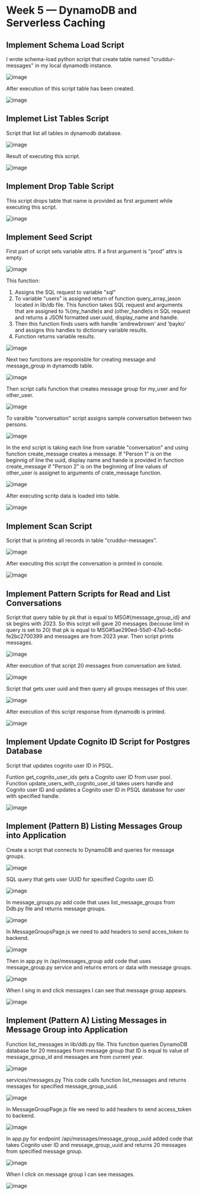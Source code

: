 # Week 5 — DynamoDB and Serverless Caching

 ## Implement Schema Load Script
 
 I wrote schema-load python script that create table named "cruddur-messages" in my local dynamodb instance.
 
 ![image](https://user-images.githubusercontent.com/96197101/227774661-89f065b9-2a0d-418c-ae50-6804d92c1f7d.png)
 
 After execution of this script table has been created.
 
 ![image](https://user-images.githubusercontent.com/96197101/227774870-a6f06604-7094-4e25-af8b-b591916aa0d8.png)

## Implemet List Tables Script

Script that list all tables in dynamodb database.

![image](https://user-images.githubusercontent.com/96197101/227777494-07d8ba29-7476-4b75-bc20-04c86e794d70.png)

Result of executing this script.

![image](https://user-images.githubusercontent.com/96197101/227777542-6f716920-1fb3-46a1-b480-c9462212e692.png)

## Implement Drop Table Script

This script drops table that name is provided as first argument while executing this script.

![image](https://user-images.githubusercontent.com/96197101/227777565-5cb4392c-9cfd-4c30-829c-ee64ab9d427b.png)


## Implement Seed Script

First part of script sets variable attrs. If a first argument is "prod" attrs is empty. 

![image](https://user-images.githubusercontent.com/96197101/227774978-086a790e-0896-4a90-bccd-8aec8deeaecc.png)

This function:
  1) Assigns the SQL request to variable "sql"
  2) To variable "users" is assigned return of function query_array_jason located in lib/db file. This function takes SQL request and arguments that are assigned to %(my_handle)s and (other_handle)s in SQL request and returns a JSON formatted user.uuid, display_name and handle.
  3) Then this function finds users with handle 'andrewbrown' and 'bayko' and assigns this handles to dictionary variable results.
  4) Function returns variable results. 

![image](https://user-images.githubusercontent.com/96197101/227776323-738c394b-d7be-4e4e-b837-47a355898585.png)


Next two functions are responisble for creating message and message_group in dynamodb table.

![image](https://user-images.githubusercontent.com/96197101/227775776-5c60c2a8-713d-4f6c-865b-674d41fcd104.png)

Then script calls function that creates message group for my_user and for other_user.

![image](https://user-images.githubusercontent.com/96197101/227775897-bd09d783-82d6-4dea-86ed-ba08668c0096.png)

To varaible "conversation" script assigns sample conversation between two persons.

![image](https://user-images.githubusercontent.com/96197101/227775946-18c2be61-d98d-486e-b14c-43d5bac36a46.png)

In the end script is taking each line from variable "conversation" and using function create_message creates a message. If "Person 1" is on the beginnig of line the uuid, display name and hande is provided in function create_message if "Person 2" is on the beginning of line values of other_user is assignet to arguments of crate_message function.

![image](https://user-images.githubusercontent.com/96197101/227776069-5088866d-b801-471e-98f5-1bfe3d59f899.png)

After executing scritp data is loaded into table.

![image](https://user-images.githubusercontent.com/96197101/227777290-da3bdb96-e460-487e-9a01-1675bf1e8daa.png)

## Implement Scan Script

Script that is printing all records in table "cruddur-messages".

![image](https://user-images.githubusercontent.com/96197101/227777319-ae5d5ad7-2df2-4063-bda4-744df0f19965.png)

After executing this script the conversation is printed in console.

![image](https://user-images.githubusercontent.com/96197101/227777399-658bf7b4-3856-41e3-8841-46a4ae0cb3bb.png)

## Implement Pattern Scripts for Read and List Conversations

Script that query table by pk that is equal to MSG#{message_group_id} and sk begins with 2023. So this scirpt will gave 20 messages (becouse limit in query is set to 20) that pk is equal to MSG#5ae290ed-55d1-47a0-bc6d-fe2bc2700399 and messages are from 2023 year.
Then script prints messages. 

![image](https://user-images.githubusercontent.com/96197101/227783206-35b54ac0-eb81-4962-a482-76c5ea436ed2.png)


After execution of that script 20 messages from conversation are listed.

![image](https://user-images.githubusercontent.com/96197101/227783833-c8c18519-c6c9-4ec6-8c11-476eb44c214b.png)

Script that gets user uuid and then query all groups messages of this user. 

![image](https://user-images.githubusercontent.com/96197101/227783938-1d3886fa-65b1-4852-a1ae-18076d988b9f.png)

After execution of this script response from dynamodb is printed.

![image](https://user-images.githubusercontent.com/96197101/227784082-398b02ab-1e58-4288-8a9d-e07580147646.png)

## Implement Update Cognito ID Script for Postgres Database

Script that updates cognito user ID in PSQL.

Funtion get_cognito_user_ids gets a Cognito user ID from user pool.
Function update_users_with_cognito_user_id takes users handle and Cognito user ID and updates a Cognito user ID in PSQL database for user with specified handle. 

![image](https://user-images.githubusercontent.com/96197101/228157123-7ee8a849-fafb-467a-b81f-040ef24d3766.png)

## Implement (Pattern B) Listing Messages Group into Application

Create a script that connects to DynamoDB and queries for message groups.

![image](https://user-images.githubusercontent.com/96197101/228183919-f534b30e-4d23-454e-b9c9-21c445e91f38.png)

SQL query that gets user UUID for specified Cognito user ID.

![image](https://user-images.githubusercontent.com/96197101/228168002-d2c478e0-5fa3-476f-b5f1-f36b9addd3be.png)

In message_groups.py add code that uses list_message_groups from Ddb.py file and returns message groups.

![image](https://user-images.githubusercontent.com/96197101/228184536-d4866a8a-5dcc-42bc-94b1-d2a879c9ed77.png)

In MessageGroupsPage.js we need to add headers to send acces_token to backend.

![image](https://user-images.githubusercontent.com/96197101/228185502-6f3464d4-2ea5-4950-a447-abb5f7139c21.png)

Then in app.py in /api/messages_group add code that uses message_group.py service and returns errors or data with message groups.

![image](https://user-images.githubusercontent.com/96197101/228184957-025f9191-2819-4c51-8bf3-b2b0e56d27b0.png)

When I sing in and click messages I can see that message group appears.

![image](https://user-images.githubusercontent.com/96197101/228193299-f43a3e26-d5d5-46a0-ba04-d2bd7ba0fdf0.png)


## Implement (Pattern A) Listing Messages in Message Group into Application

Function list_messages in lib/ddb.py file.
This function queries DynamoDB database for 20 messages from message group that ID is equal to value of message_group_id and messages are from current year.

![image](https://user-images.githubusercontent.com/96197101/228164591-4d327378-0a87-44b2-8e53-aad3d1ee0d5c.png)

services/messages.py 
This code calls function list_messages and returns messages for specified message_group_uuid.

![image](https://user-images.githubusercontent.com/96197101/228168355-01b60f9d-8451-4553-88d4-be699a7dd260.png)

In MessageGroupPage.js file we need to add headers to send access_token to backend.

![image](https://user-images.githubusercontent.com/96197101/228176317-621b6dbb-bddc-4dc4-8ab8-2a72a22912b2.png)

In app.py for endpoint /api/messages/message_group_uuid added code that takes Cognito user ID and message_group_uuid and returns 20 messages from specified message group. 

![image](https://user-images.githubusercontent.com/96197101/228174897-c6cc6baf-3e59-40ea-bcbe-5f392f3ea0d8.png)

When I click on message group I can see messages.

![image](https://user-images.githubusercontent.com/96197101/228193549-7bdad350-3ca8-4929-a689-4ab8968d1577.png)



